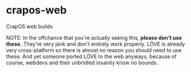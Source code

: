 # crapos-web
CrapOS web builds

NOTE: In the offchance that you're actually seeing this, **please don't use these.** They're very jank and don't entirely work properly. LÖVE is already very cross-platform so there is almost no reason you should need to use these. And yet someone ported LÖVE to the web anyways, because of course, webdevs and their unbridled insanity know no bounds.
